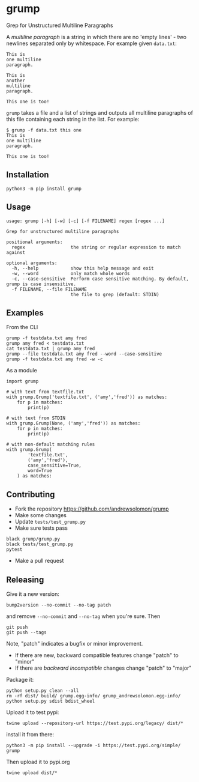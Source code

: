 # grump

Grep for Unstructured Multiline Paragraphs

A *multiline paragraph* is a string in which there are no 'empty
lines' - two newlines separated only by whitespace. For example
given `data.txt`:

```
This is
one multiline
paragraph.

This is
another
multiline
paragraph.

This one is too!
```

`grump` takes a file and a list of strings and outputs all multiline
paragraphs of this file containing each string in the list. For
example:

```
$ grump -f data.txt this one
This is
one multiline
paragraph.

This one is too!
```

## Installation

```
python3 -m pip install grump
```

## Usage

```
usage: grump [-h] [-w] [-c] [-f FILENAME] regex [regex ...]

Grep for unstructured multiline paragraphs

positional arguments:
  regex                 the string or regular expression to match against

optional arguments:
  -h, --help            show this help message and exit
  -w, --word            only match whole words
  -c, --case-sensitive  Perform case sensitive matching. By default, grump is case insensitive.
  -f FILENAME, --file FILENAME
                        the file to grep (default: STDIN)
```

## Examples

From the CLI

```
grump -f testdata.txt amy fred
grump amy fred < testdata.txt
cat testdata.txt | grump amy fred
grump --file testdata.txt amy fred --word --case-sensitive
grump -f testdata.txt amy fred -w -c
```

As a module

```
import grump

# with text from textfile.txt
with grump.Grump('textfile.txt', ('amy','fred')) as matches:
    for p in matches:
        print(p)

# with text from STDIN
with grump.Grump(None, ('amy','fred')) as matches:
    for p in matches:
        print(p)

# with non-default matching rules
with grump.Grump(
        'textfile.txt',
        ('amy','fred'),
        case_sensitive=True,
        word=True
    ) as matches:

```

## Contributing

* Fork the repository https://github.com/andrewsolomon/grump
* Make some changes
* Update `tests/test_grump.py`
* Make sure tests pass
```
black grump/grump.py
black tests/test_grump.py
pytest
```
* Make a pull request

## Releasing

Give it a new version:
```
bump2version --no-commit --no-tag patch
```

and remove `--no-commit` and `--no-tag` when you're sure. Then

```
git push
git push --tags
```

Note, "patch" indicates a bugfix or minor improvement.

* If there are new, backward compatible features change "patch" to "minor"
* If there are *backward incompatible* changes change "patch" to "major"

Package it:
```
python setup.py clean --all
rm -rf dist/ build/ grump.egg-info/ grump_andrewsolomon.egg-info/
python setup.py sdist bdist_wheel
```

Upload it to test pypi:
```
twine upload --repository-url https://test.pypi.org/legacy/ dist/*
```

install it from there:

```
python3 -m pip install --upgrade -i https://test.pypi.org/simple/ grump
```

Then upload it to pypi.org
```
twine upload dist/*
```
